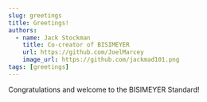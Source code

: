 ```yaml
---
slug: greetings
title: Greetings!
authors:
  - name: Jack Stockman
    title: Co-creator of BISIMEYER
    url: https://github.com/JoelMarcey
    image_url: https://github.com/jackmad101.png
tags: [greetings]
---
```


Congratulations and welcome to the BISIMEYER Standard!